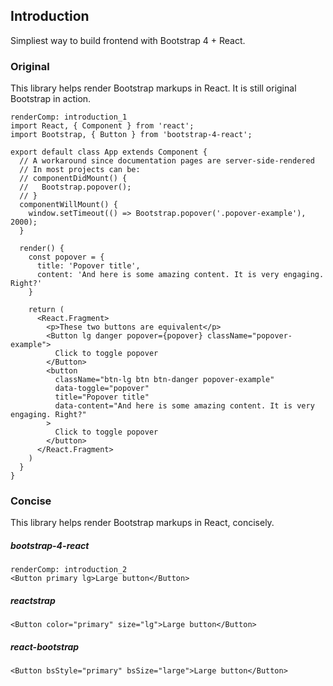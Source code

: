 ## Introduction

Simpliest way to build frontend with Bootstrap 4 + React.

### Original

This library helps render Bootstrap markups in React. It is still original Bootstrap in action.

```
renderComp: introduction_1
import React, { Component } from 'react';
import Bootstrap, { Button } from 'bootstrap-4-react';

export default class App extends Component {
  // A workaround since documentation pages are server-side-rendered
  // In most projects can be:
  // componentDidMount() {
  //   Bootstrap.popover();
  // }
  componentWillMount() {
    window.setTimeout(() => Bootstrap.popover('.popover-example'), 2000);
  }

  render() {
    const popover = {
      title: 'Popover title',
      content: 'And here is some amazing content. It is very engaging. Right?'
    }

    return (
      <React.Fragment>
        <p>These two buttons are equivalent</p>
        <Button lg danger popover={popover} className="popover-example">
          Click to toggle popover
        </Button>
        <button
          className="btn-lg btn btn-danger popover-example"
          data-toggle="popover"
          title="Popover title"
          data-content="And here is some amazing content. It is very engaging. Right?"
        >
          Click to toggle popover
        </button>
      </React.Fragment>
    )
  }
}
```

### Concise

This library helps render Bootstrap markups in React, concisely.

##### bootstrap-4-react

```
renderComp: introduction_2
<Button primary lg>Large button</Button>
```

##### reactstrap

```
<Button color="primary" size="lg">Large button</Button>
```

##### react-bootstrap

```
<Button bsStyle="primary" bsSize="large">Large button</Button>
```
